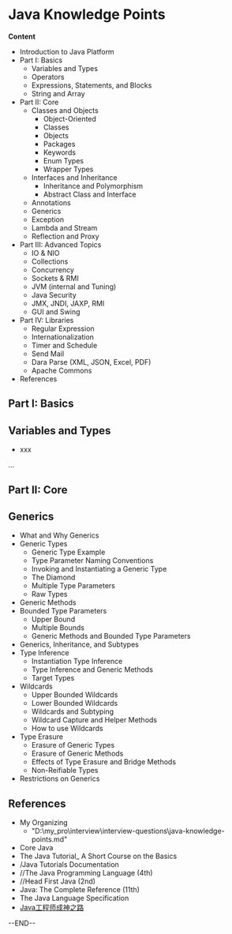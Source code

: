 # Java Knowledge Points

**Content**

- Introduction to Java Platform
- Part I: Basics
  - Variables and Types
  - Operators
  - Expressions, Statements, and Blocks
  - String and Array
- Part II: Core
  - Classes and Objects
    - Object-Oriented
    - Classes
    - Objects
    - Packages
    - Keywords
    - Enum Types
    - Wrapper Types
  - Interfaces and Inheritance
    - Inheritance and Polymorphism
    - Abstract Class and Interface
  - Annotations
  - Generics
  - Exception
  - Lambda and Stream
  - Reflection and Proxy
- Part III: Advanced Topics
  - IO & NIO
  - Collections
  - Concurrency
  - Sockets & RMI
  - JVM (internal and Tuning)
  - Java Security
  - JMX, JNDI, JAXP, RMI
  - GUI and Swing
- Part IV: Libraries
  - Regular Expression
  - Internationalization
  - Timer and Schedule
  - Send Mail
  - Dara Parse (XML, JSON, Excel, PDF)
  - Apache Commons
- References



## Part I: Basics

## Variables and Types

- xxx

...

## Part II: Core

## Generics

- What and Why Generics
- Generic Types
  - Generic Type Example
  - Type Parameter Naming Conventions
  - Invoking and Instantiating a Generic Type
  - The Diamond
  - Multiple Type Parameters
  - Raw Types
- Generic Methods
- Bounded Type Parameters
  - Upper Bound
  - Multiple Bounds
  - Generic Methods and Bounded Type Parameters
- Generics, Inheritance, and Subtypes
- Type Inference
  - Instantiation Type Inference
  - Type Inference and Generic Methods
  - Target Types
- Wildcards
  - Upper Bounded Wildcards
  - Lower Bounded Wildcards
  - Wildcards and Subtyping
  - Wildcard Capture and Helper Methods
  - How to use Wildcards
- Type Erasure
  - Erasure of Generic Types
  - Erasure of Generic Methods
  - Effects of Type Erasure and Bridge Methods
  - Non-Reifiable Types
- Restrictions on Generics





## References

- My Organizing
  - "D:\my\_pro\interview\interview-questions\java-knowledge-points.md"
- Core Java
- The Java Tutorial_ A Short Course on the Basics
- /Java Tutorials Documentation
- //The Java Programming Language (4th)
- //Head First Java (2nd)
- Java: The Complete Reference (11th)
- The Java Language Specification
- [Java工程师成神之路](http://hollischuang.gitee.io/tobetopjavaer/)

--END--